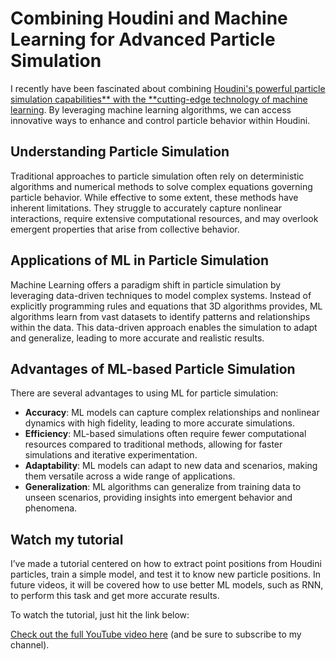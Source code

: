# Combining Houdini and Machine Learning for Advanced Particle Simulation

I recently have been fascinated about combining [Houdini's powerful particle simulation capabilities** with the **cutting-edge technology of machine learning](https://youtu.be/7ZCI9lUCB7w?si=4XOFYn9I89DkuPBw). By leveraging machine learning algorithms, we can access innovative ways to enhance and control particle behavior within Houdini.

## Understanding Particle Simulation

Traditional approaches to particle simulation often rely on deterministic algorithms and numerical methods to solve complex equations governing particle behavior. While effective to some extent, these methods have inherent limitations. They struggle to accurately capture nonlinear interactions, require extensive computational resources, and may overlook emergent properties that arise from collective behavior.

## Applications of ML in Particle Simulation

Machine Learning offers a paradigm shift in particle simulation by leveraging data-driven techniques to model complex systems. Instead of explicitly programming rules and equations that 3D algorithms provides, ML algorithms learn from vast datasets to identify patterns and relationships within the data. This data-driven approach enables the simulation to adapt and generalize, leading to more accurate and realistic results.

## Advantages of ML-based Particle Simulation

There are several advantages to using ML for particle simulation:

- **Accuracy**: ML models can capture complex relationships and nonlinear dynamics with high fidelity, leading to more accurate simulations.
- **Efficiency**: ML-based simulations often require fewer computational resources compared to traditional methods, allowing for faster simulations and iterative experimentation.
- **Adaptability**: ML models can adapt to new data and scenarios, making them versatile across a wide range of applications.
- **Generalization**: ML algorithms can generalize from training data to unseen scenarios, providing insights into emergent behavior and phenomena.

## Watch my tutorial

I’ve made a tutorial centered on how to extract point positions from Houdini particles, train a simple model, and test it to know new particle positions. In future videos, it will be covered how to use better ML models, such as RNN, to perform this task and get more accurate results.

To watch the tutorial, just hit the link below:

[Check out the full YouTube video here](https://youtu.be/7ZCI9lUCB7w?si=4XOFYn9I89DkuPBw) (and be sure to subscribe to my channel).
